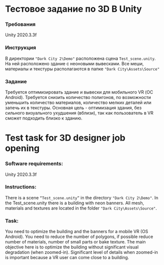 # Тестовое задание по 3D В Unity

### Требования
Unity 2020.3.3f

### Инструкция
В директории `"Dark City 2\Demo"` расположена сцена `Test_scene.unity`. На ней расположено здание с неоновыми вывесками.
Все меши, материалы и текстуры располагаются в папке `"Dark City\Assets\Source"`

### Задание
Требуется оптимизировать здание и вывески для мобильного VR (ОС Android). Требуется снизить количество полигонов, по возможности уменьшить количество материалов, количество мелких деталей или запечь их в текстуры.
Основная цель - оптимизация здания, без сильного визуального ухудшения (вблизи), так как пользователь в VR сможет подходить близко к зданию.


# Test task for 3D designer job opening

### Software requirements:
Unity 2020.3.3f

### Instructions:
There is a scene `“Test_scene.unity”` in the directory `"Dark City 2\Demo"`. In the Test_scene.unity there is a building with neon banners. All mesh, materials and textures are located in the folder `"Dark City\Assets\Source"`.

### Task:
You need to optimize the building and the banners for a mobile VR (OS Android). You need to reduce the number of polygons, if possible reduce number of materials, number of small parts or bake texture.
The main objective here is to optimize the building without significant visual degradation (when zoomed-in). Significant level of details when zoomed-in is important because a VR user can come close to a building.
